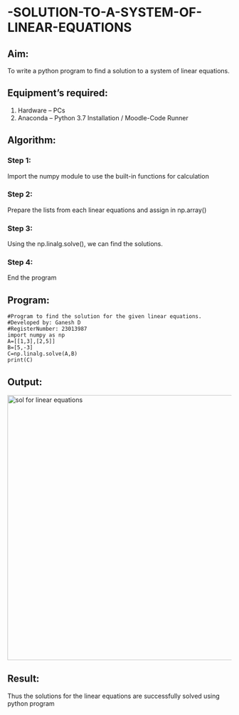 # -SOLUTION-TO-A-SYSTEM-OF-LINEAR-EQUATIONS
## Aim:
To write a python program to find a solution to a system of linear equations.
## Equipment’s required:
1. 	Hardware – PCs
2. 	Anaconda – Python 3.7 Installation / Moodle-Code Runner
## Algorithm:
### Step 1: 
Import the numpy module to use the built-in functions for calculation
### Step 2: 
Prepare the lists from each linear equations and assign in np.array()
### Step 3: 
Using the np.linalg.solve(), we can find the solutions.
### Step 4: 
End the program
## Program:
```
#Program to find the solution for the given linear equations.
#Developed by: Ganesh D
#RegisterNumber: 23013987
import numpy as np
A=[[1,3],[2,5]]
B=[5,-3]
C=np.linalg.solve(A,B)
print(C)
```

## Output:
<img width="596" alt="sol  for linear equations" src="https://github.com/Ganesh23013987/-SOLUTION-TO-A-SYSTEM-OF-LINEAR-EQUATIONS/assets/147473768/bb1cdc9a-2f10-4df5-ba5d-9badd8d4beec">

## Result: 
Thus the solutions for the linear equations are successfully solved using python program

